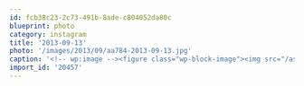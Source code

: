 ```yaml
---
id: fcb38c23-2c73-491b-8ade-c804052da80c
blueprint: photo
category: instagram
title: '2013-09-13'
photo: '/images/2013/09/aa784-2013-09-13.jpg'
caption: '<!-- wp:image --><figure class="wp-block-image"><img src="/assets/images/2013/09/aa784-2013-09-13.jpg" /></figure><!-- /wp:image --><!-- wp:paragraph --><p>Tea #selfie</p><!-- /wp:paragraph -->'
import_id: '20457'
---
```

